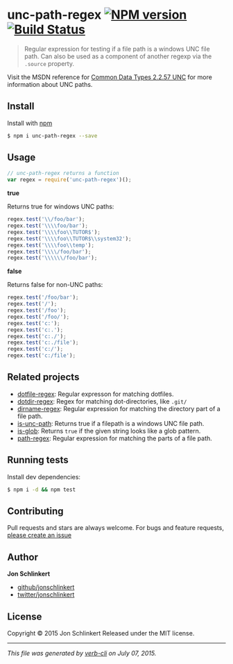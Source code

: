 # unc-path-regex [![NPM version](https://badge.fury.io/js/unc-path-regex.svg)](http://badge.fury.io/js/unc-path-regex)  [![Build Status](https://travis-ci.org/jonschlinkert/unc-path-regex.svg)](https://travis-ci.org/jonschlinkert/unc-path-regex)

> Regular expression for testing if a file path is a windows UNC file path. Can also be used as a component of another regexp via the `.source` property.

Visit the MSDN reference for [Common Data Types 2.2.57 UNC](https://msdn.microsoft.com/en-us/library/gg465305.aspx) for more information about UNC paths.

## Install

Install with [npm](https://www.npmjs.com/)

```sh
$ npm i unc-path-regex --save
```

## Usage

```js
// unc-path-regex returns a function
var regex = require('unc-path-regex')();
```

**true**

Returns true for windows UNC paths:

```js
regex.test('\\/foo/bar');
regex.test('\\\\foo/bar');
regex.test('\\\\foo\\TUTOR$');
regex.test('\\\\foo\\TUTOR$\\system32');
regex.test('\\\\foo\\temp');
regex.test('\\\\/foo/bar');
regex.test('\\\\\\/foo/bar');
```

**false**

Returns false for non-UNC paths:

```js
regex.test('/foo/bar');
regex.test('/');
regex.test('/foo');
regex.test('/foo/');
regex.test('c:');
regex.test('c:.');
regex.test('c:./');
regex.test('c:./file');
regex.test('c:/');
regex.test('c:/file');
```

## Related projects

* [dotfile-regex](https://github.com/regexps/dotfile-regex): Regular expresson for matching dotfiles.
* [dotdir-regex](https://github.com/regexps/dotdir-regex): Regex for matching dot-directories, like `.git/`
* [dirname-regex](https://github.com/regexps/dirname-regex): Regular expression for matching the directory part of a file path.
* [is-unc-path](https://github.com/jonschlinkert/is-unc-path): Returns true if a filepath is a windows UNC file path.
* [is-glob](https://github.com/jonschlinkert/is-glob): Returns `true` if the given string looks like a glob pattern.
* [path-regex](https://github.com/regexps/path-regex): Regular expression for matching the parts of a file path.

## Running tests

Install dev dependencies:

```sh
$ npm i -d && npm test
```

## Contributing

Pull requests and stars are always welcome. For bugs and feature requests, [please create an issue](https://github.com/jonschlinkert/unc-path-regex/issues/new)

## Author

**Jon Schlinkert**

+ [github/jonschlinkert](https://github.com/jonschlinkert)
+ [twitter/jonschlinkert](http://twitter.com/jonschlinkert)

## License

Copyright © 2015 Jon Schlinkert
Released under the MIT license.

***

_This file was generated by [verb-cli](https://github.com/assemble/verb-cli) on July 07, 2015._